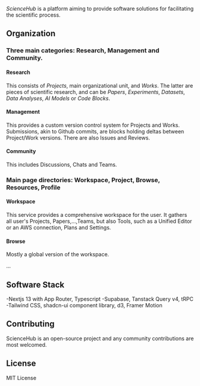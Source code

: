 *ScienceHub* is a platform aiming to provide software solutions for facilitating the scientific process.

## Organization

### Three main categories: Research, Management and Community.

#### Research
This consists of *Projects*, main organizational unit, and *Works*. The latter are pieces of scientific research, and can be *Papers*, *Experiments*, *Datasets*, *Data Analyses*, *AI Models* or *Code Blocks*.

#### Management
This provides a custom version control system for Projects and Works. Submissions, akin to Github commits, are blocks holding deltas between Project/Work versions. There are also Issues and Reviews.

#### Community
This includes Discussions, Chats and Teams.

### Main page directories: Workspace, Project, Browse, Resources, Profile

#### Workspace
This service provides a comprehensive workspace for the user. It gathers all user's Projects, Papers,...,Teams, but also Tools, such as a Unified Editor or an AWS connection, Plans and Settings.

#### Browse
Mostly a global version of the workspace.

...

## Software Stack
-Nextjs 13 with App Router, Typescript
-Supabase, Tanstack Query v4, tRPC
-Tailwind CSS, shadcn-ui component library, d3, Framer Motion

## Contributing
ScienceHub is an open-source project and any community contributions are most welcomed.

## License
MIT License